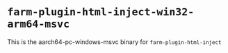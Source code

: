# `farm-plugin-html-inject-win32-arm64-msvc`

This is the aarch64-pc-windows-msvc binary for `farm-plugin-html-inject`
